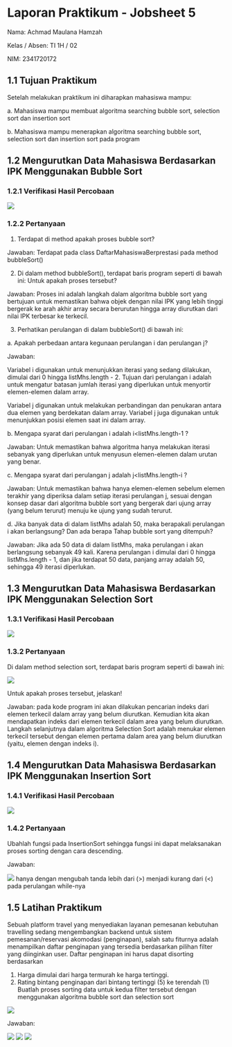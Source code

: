 # Laporan Praktikum - Jobsheet 5
Nama: Achmad Maulana Hamzah

Kelas / Absen: TI 1H / 02

NIM: 2341720172

## 1.1 Tujuan Praktikum
Setelah melakukan praktikum ini diharapkan mahasiswa mampu:

a. Mahasiswa mampu membuat algoritma searching bubble sort, selection sort dan
insertion sort

b. Mahasiswa mampu menerapkan algoritma searching bubble sort, selection sort
dan insertion sort pada program

## 1.2 Mengurutkan Data Mahasiswa Berdasarkan IPK Menggunakan Bubble Sort

### 1.2.1 Verifikasi Hasil Percobaan
<img src = Percobaan101.png>

### 1.2.2 Pertanyaan
1. Terdapat di method apakah proses bubble sort?

Jawaban: Terdapat pada class DaftarMahasiswaBerprestasi pada method bubbleSort()

2. Di dalam method bubbleSort(), terdapat baris program seperti di bawah ini:
Untuk apakah proses tersebut?

Jawaban: Proses ini adalah langkah dalam algoritma bubble sort yang bertujuan untuk memastikan bahwa objek dengan nilai IPK yang lebih tinggi bergerak ke arah akhir array secara berurutan hingga array diurutkan dari nilai IPK terbesar ke terkecil.

3. Perhatikan perulangan di dalam bubbleSort() di bawah ini:

a. Apakah perbedaan antara kegunaan perulangan i dan perulangan j?

Jawaban: 

Variabel i digunakan untuk menunjukkan iterasi yang sedang dilakukan, dimulai dari 0 hingga listMhs.length - 2. Tujuan dari perulangan i adalah untuk mengatur batasan jumlah iterasi yang diperlukan untuk menyortir elemen-elemen dalam array.

Variabel j digunakan untuk melakukan perbandingan dan penukaran antara dua elemen yang berdekatan dalam array. Variabel j juga digunakan untuk menunjukkan posisi elemen saat ini dalam array.

b. Mengapa syarat dari perulangan i adalah i<listMhs.length-1 ?

Jawaban: Untuk memastikan bahwa algoritma hanya melakukan iterasi sebanyak yang diperlukan untuk menyusun elemen-elemen dalam urutan yang benar.

c. Mengapa syarat dari perulangan j adalah j<listMhs.length-i ?

Jawaban: Untuk memastikan bahwa hanya elemen-elemen sebelum elemen terakhir yang diperiksa dalam setiap iterasi perulangan j, sesuai dengan konsep dasar dari algoritma bubble sort yang bergerak dari ujung array (yang belum terurut) menuju ke ujung yang sudah terurut.

d. Jika banyak data di dalam listMhs adalah 50, maka berapakali perulangan i akan berlangsung? Dan ada berapa Tahap bubble sort yang ditempuh?

Jawaban: Jika ada 50 data di dalam listMhs, maka perulangan i akan berlangsung sebanyak 49 kali. Karena perulangan i dimulai dari 0 hingga listMhs.length - 1, dan jika terdapat 50 data, panjang array adalah 50, sehingga 49 iterasi diperlukan.

## 1.3 Mengurutkan Data Mahasiswa Berdasarkan IPK Menggunakan Selection Sort

### 1.3.1 Verifikasi Hasil Percobaan

<img src = Percobaan201.png>

### 1.3.2 Pertanyaan

Di dalam method selection sort, terdapat baris program seperti di bawah ini:

<img src = "Soal201.png">

Untuk apakah proses tersebut, jelaskan!

Jawaban: pada kode program ini akan dilakukan pencarian indeks dari elemen terkecil dalam array yang belum diurutkan. Kemudian kita akan mendapatkan indeks dari elemen terkecil dalam area yang belum diurutkan. Langkah selanjutnya dalam algoritma Selection Sort adalah menukar elemen terkecil tersebut dengan elemen pertama dalam area yang belum diurutkan (yaitu, elemen dengan indeks i).

## 1.4 Mengurutkan Data Mahasiswa Berdasarkan IPK Menggunakan Insertion Sort

### 1.4.1 Verifikasi Hasil Percobaan

<img src = "Percobaan301.png">

### 1.4.2 Pertanyaan
Ubahlah fungsi pada InsertionSort sehingga fungsi ini dapat melaksanakan proses sorting
dengan cara descending.

Jawaban:

<Img src = "Percobaan302.png">
hanya dengan mengubah tanda lebih dari (>) menjadi kurang dari (<) pada perulangan while-nya

## 1.5 Latihan Praktikum

Sebuah platform travel yang menyediakan layanan pemesanan kebutuhan travelling sedang
mengembangkan backend untuk sistem pemesanan/reservasi akomodasi (penginapan), salah
satu fiturnya adalah menampilkan daftar penginapan yang tersedia berdasarkan pilihan filter
yang diinginkan user. Daftar penginapan ini harus dapat disorting berdasarkan
1. Harga dimulai dari harga termurah ke harga tertinggi.
2. Rating bintang penginapan dari bintang tertinggi (5) ke terendah (1)
Buatlah proses sorting data untuk kedua filter tersebut dengan menggunakan algoritma
bubble sort dan selection sort

<img src = "Latihan101.png">

Jawaban: 

<img src = "JawabanLatihan101.png">
<img src = "JawabanLatihan102.png">
<img src = "JawabanLatihan103.png">



